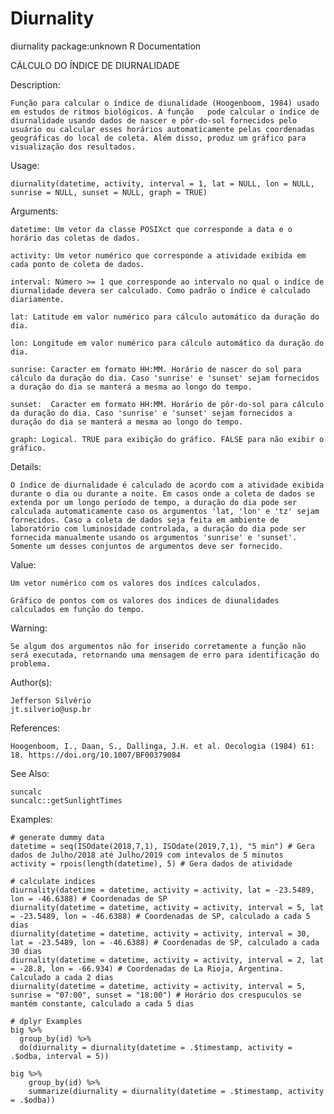 # Diurnality

diurnality                package:unknown                R Documentation

CÁLCULO DO ÍNDICE DE DIURNALIDADE

Description:

    Função para calcular o índice de diunalidade (Hoogenboom, 1984) usado em estudos de ritmos biológicos. A função   pode calcular o índice de diurnalidade usando dados de nascer e pôr-do-sol fornecidos pelo usuário ou calcular esses horários automaticamente pelas coordenadas geográficas do local de coleta. Além disso, produz um gráfico para visualização dos resultados.

Usage:

    diurnality(datetime, activity, interval = 1, lat = NULL, lon = NULL, sunrise = NULL, sunset = NULL, graph = TRUE)

Arguments:

    datetime: Um vetor da classe POSIXct que corresponde a data e o horário das coletas de dados.

    activity: Um vetor numérico que corresponde a atividade exibida em cada ponto de coleta de dados.

    interval: Número >= 1 que corresponde ao intervalo no qual o indíce de diurnalidade devera ser calculado. Como padrão o índice é calculado diariamente.

    lat: Latitude em valor numérico para cálculo automático da duração do dia.

    lon: Longitude em valor numérico para cálculo automático da duração do dia.

    sunrise: Caracter em formato HH:MM. Horário de nascer do sol para cálculo da duração do dia. Caso 'sunrise' e 'sunset' sejam fornecidos a duração do dia se manterá a mesma ao longo do tempo.

    sunset:  Caracter em formato HH:MM. Horário de pôr-do-sol para cálculo da duração do dia. Caso 'sunrise' e 'sunset' sejam fornecidos a duração do dia se manterá a mesma ao longo do tempo.

    graph: Logical. TRUE para exibição do gráfico. FALSE para não exibir o gráfico.

Details:

    O índice de diurnalidade é calculado de acordo com a atividade exibida durante o dia ou durante a noite. Em casos onde a coleta de dados se extenda por um longo período de tempo, a duração do dia pode ser calculada automaticamente caso os argumentos 'lat, 'lon' e 'tz' sejam fornecidos. Caso a coleta de dados seja feita em ambiente de laboratório com luminosidade controlada, a duração do dia pode ser fornecida manualmente usando os argumentos 'sunrise' e 'sunset'. Somente um desses conjuntos de argumentos deve ser fornecido.

Value:

    Um vetor numérico com os valores dos indíces calculados.

    Gráfico de pontos com os valores dos indices de diunalidades calculados em função do tempo.

Warning:

    Se algum dos argumentos não for inserido corretamente a função não será executada, retornando uma mensagem de erro para identificação do problema.

Author(s):

    Jefferson Silvério
    jt.silverio@usp.br

References:

    Hoogenboom, I., Daan, S., Dallinga, J.H. et al. Oecologia (1984) 61: 18. https://doi.org/10.1007/BF00379084

See Also:

    suncalc
    suncalc::getSunlightTimes

Examples:

    # generate dummy data
    datetime = seq(ISOdate(2018,7,1), ISOdate(2019,7,1), "5 min") # Gera dados de Julho/2018 até Julho/2019 com intevalos de 5 minutos
    activity = rpois(length(datetime), 5) # Gera dados de atividade

    # calculate indices
    diurnality(datetime = datetime, activity = activity, lat = -23.5489, lon = -46.6388) # Coordenadas de SP
    diurnality(datetime = datetime, activity = activity, interval = 5, lat = -23.5489, lon = -46.6388) # Coordenadas de SP, calculado a cada 5 dias
    diurnality(datetime = datetime, activity = activity, interval = 30, lat = -23.5489, lon = -46.6388) # Coordenadas de SP, calculado a cada 30 dias
    diurnality(datetime = datetime, activity = activity, interval = 2, lat = -28.8, lon = -66.934) # Coordenadas de La Rioja, Argentina. Calculado a cada 2 dias
    diurnality(datetime = datetime, activity = activity, interval = 5, sunrise = "07:00", sunset = "18:00") # Horário dos crespuculos se mantém constante, calculado a cada 5 dias

    # dplyr Examples
    big %>%
      group_by(id) %>%
      do(diurnality = diurnality(datetime = .$timestamp, activity = .$odba, interval = 5))

    big %>%
        group_by(id) %>%
        summarize(diurnality = diurnality(datetime = .$timestamp, activity = .$odba))
